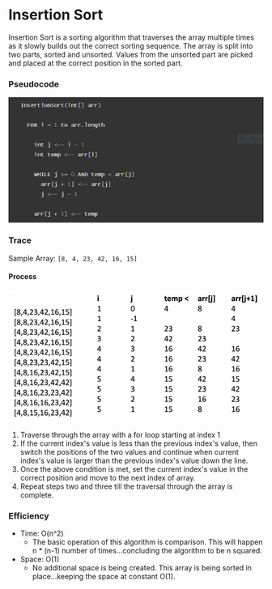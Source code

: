 # Insertion Sort

Insertion Sort is a sorting algorithm that traverses the array multiple times as it slowly builds
out the correct sorting sequence. The array is split into two parts, sorted and unsorted. Values
 from the unsorted part are picked and placed at the correct position in the sorted part.

### Pseudocode

![Insertion Sort Pseudocode](../img/insertionSort.PNG)

### Trace

Sample Array: ``[8, 4, 23, 42, 16, 15]``

#### Process

![Insertion Sort Process](../img/insertionSortProcess.PNG)

1. Traverse through the array with a for loop starting at index 1
2. If the current index's value is less than the previous index's value, then switch the positions of the two values and continue when current index's value is larger than the previous index's value down the line.
3. Once the above condition is met, set the current index's value in the correct position and move to the next index of array.
4. Repeat steps two and three till the traversal through the array is complete.

### Efficiency

- Time: O(n^2)
    - The basic operation of this algorithm is comparison. This will happen n * (n-1) number of times…concluding the algorithm to be n squared.
- Space: O(1)
    - No additional space is being created. This array is being sorted in place...keeping the space at constant O(1).
